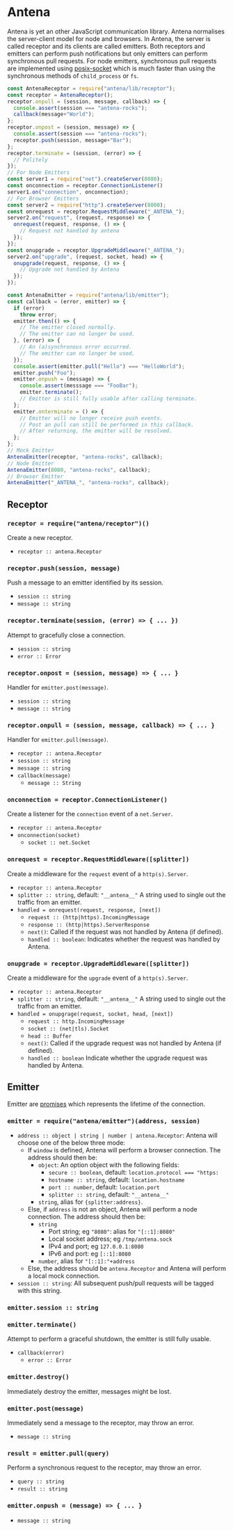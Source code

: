 # Antena

Antena is yet an other JavaScript communication library.
Antena normalises the server-client model for node and browsers.
In Antena, the server is called receptor and its clients are called emitters.
Both receptors and emitters can perform push notifications but only emitters can perform synchronous pull requests.
For node emitters, synchronous pull requests are implemented using [posix-socket](https://www.npmjs.com/package/posix-socket) which is much faster than using the synchronous methods of `child_process` or `fs`.

```js
const AntenaReceptor = require("antena/lib/receptor");
const receptor = AntenaReceptor();
receptor.onpull = (session, message, callback) => {
  console.assert(session === "antena-rocks");
  callback(message+"World");
};
receptor.onpost = (session, message) => {
  console.assert(session === "antena-rocks");
  receptor.push(session, message+"Bar");
};
receptor.terminate = (session, (error) => {
  // Politely 
});
// For Node Emitters
const server1 = require("net").createServer(8080);
const onconnection = receptor.ConnectionListener()
server1.on("connection", onconnection);
// For Browser Emitters
const server2 = require("http").createServer(8000);
const onrequest = receptor.RequestMiddleware("_ANTENA_");
server2.on("request", (request, response) => {
  onrequest(request, response, () => {
    // Request not handled by antena
  });
});
const onupgrade = receptor.UpgradeMiddleware("_ANTENA_");
server2.on("upgrade", (request, socket, head) => {
  onupgrade(request, response, () => {
    // Upgrade not handled by Antena
  });
});
```

```js
const AntenaEmitter = require("antena/lib/emitter");
const callback = (error, emitter) => {
  if (error)
    throw error;
  emitter.then(() => {
    // The emitter closed normally.
    // The emitter can no longer be used.
  }, (error) => {
    // An (a)synchronous error occurred.
    // The emitter can no longer be used.
  });
  console.assert(emitter.pull("Hello") === "HelloWorld");
  emitter.push("Foo");
  emitter.onpush = (message) => {
    console.assert(messsage === "FooBar");
    emitter.terminate();
    // Emitter is still fully usable after calling terminate.
  };
  emitter.onterminate = () => {
    // Emitter will no longer receive push events.
    // Post an pull can still be performed in this callback.
    // After returning, the emitter will be resolved. 
  };
};
// Mock Emitter
AntenaEmitter(receptor, "antena-rocks", callback);
// Node Emitter
AntenaEmitter(8080, "antena-rocks", callback);
// Browser Emitter
AntenaEmitter("_ANTENA_", "antena-rocks", callback);
```

## Receptor

### `receptor = require("antena/receptor")()`

Create a new receptor.

* `receptor :: antena.Receptor`

### `receptor.push(session, message)`

Push a message to an emitter identified by its session.

* `session :: string`
* `message :: string`

### `receptor.terminate(session, (error) => { ... })`

Attempt to gracefully close a connection.

* `session :: string`
* `error :: Error`

### `receptor.onpost = (session, message) => { ... }`

Handler for `emitter.post(message)`.

* `session :: string`
* `message :: string`

### `receptor.onpull = (session, message, callback) => { ... }`

Handler for `emitter.pull(message)`.

* `receptor :: antena.Receptor`
* `session :: string`
* `message :: string`
* `callback(message)`
  * `message :: String`

### `onconnection = receptor.ConnectionListener()`

Create a listener for the `connection` event of a `net.Server`.

* `receptor :: antena.Receptor`
* `onconnection(socket)`
  * `socket :: net.Socket`

### `onrequest = receptor.RequestMiddleware([splitter])`

Create a middleware for the `request` event of a `http(s).Server`.

* `receptor :: antena.Receptor`
* `splitter :: string`, default: `"__antena__"`
  A string used to single out the traffic from an emitter.
* `handled = onrequest(request, response, [next])`
  * `request :: (http|https).IncomingMessage`
  * `response :: (http|https).ServerResponse`
  * `next()`:
    Called if the request was not handled by Antena (if defined).
  * `handled :: boolean`:
    Indicates whether the request was handled by Antena.

### `onupgrade = receptor.UpgradeMiddleware([splitter])`

Create a middleware for the `upgrade` event of a `http(s).Server`.

* `receptor :: antena.Receptor`
* `splitter :: string`, default: `"__antena__"`
  A string used to single out the traffic from an emitter.
* `handled = onupgrage(request, socket, head, [next])`
  * `request :: http.IncomingMessage`
  * `socket :: (net|tls).Socket`
  * `head :: Buffer`
  * `next()`:
    Called if the upgrade request was not handled by Antena (if defined).
  * `handled :: boolean`
    Indicate whether the upgrade request was handled by Antena.

## Emitter

Emitter are [promises](https://developer.mozilla.org/en-US/docs/Web/JavaScript/Reference/Global_Objects/Promise) which represents the lifetime of the connection.

### `emitter = require("antena/emitter")(address, session)`

* `address :: object | string | number | antena.Receptor`:
  Antena will choose one of the below three mode:
  * If `window` is defined, Antena will perform a browser connection.
    The address should then be:
    * `object`:
      An option object with the following fields:
      * `secure :: boolean`, default: `location.protocol === "https:`
      * `hostname :: string`, default: `location.hostname`
      * `port :: number`, default: `location.port`
      * `splitter :: string`, default: `"__antena__"`
    * `string`, alias for `{splitter:address}`.
  * Else, if `address` is not an object, Antena will perform a node connection.
    The address should then be: 
    * `string`
      * Port string; eg `"8080"`: alias for `"[::1]:8080"`
      * Local socket address;  eg `/tmp/antena.sock`
      * IPv4 and port; eg `127.0.0.1:8080`
      * IPv6 and port: eg `[::1]:8080`
    * `number`, alias for `"[::1]:"+address`
  * Else, the address should be `antena.Receptor` and Antena will perform a local mock connection.
* `session :: string`:
  All subsequent push/pull requests will be tagged with this string.

### `emitter.session :: string`

### `emitter.terminate()`

Attempt to perform a graceful shutdown, the emitter is still fully usable.

* `callback(error)`
  * `error :: Error`

### `emitter.destroy()`

Immediately destroy the emitter, messages might be lost.

### `emitter.post(message)`

Immediately send a message to the receptor, may throw an error.

* `message :: string`

### `result = emitter.pull(query)`

Perform a synchronous request to the receptor, may throw an error.

* `query :: string` 
* `result :: string`

### `emitter.onpush = (message) => { ... }`

* `message :: string`
